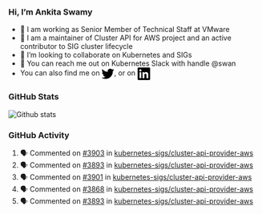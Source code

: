 ### Hi, I’m Ankita Swamy

- 💼 I am working as Senior Member of Technical Staff at VMware
- 👀 I am a maintainer of Cluster API for AWS project and an active contributor to SIG cluster lifecycle
- 💞️ I’m looking to collaborate on Kubernetes and SIGs
- 💬 You can reach me out on Kubernetes Slack with handle @swan
- You can also find me on <a href="https://twitter.com/SwamyAnkita" target="blank"><img align="center" src="https://raw.githubusercontent.com/Ankitasw/Ankitasw/master/svg/twitter.svg" alt="Ankitasw" height="25" width="25" color="#1DA1f2" /></a>, or on <a href="https://www.linkedin.com/in/Ankitaswamy/" target="blank"><img align="center" src="https://raw.githubusercontent.com/Ankitasw/Ankitasw/master/svg/linkedin.svg" alt="Ankitasw" height="25" width="25" /></a>

### GitHub Stats
![Github stats](https://github-readme-stats.vercel.app/api?username=Ankitasw&count_private=true&show_icons=true&theme=tokyonight)

### GitHub Activity 
<!--START_SECTION:activity-->
1. 🗣 Commented on [#3903](https://github.com/kubernetes-sigs/cluster-api-provider-aws/issues/3903) in [kubernetes-sigs/cluster-api-provider-aws](https://github.com/kubernetes-sigs/cluster-api-provider-aws)
2. 🗣 Commented on [#3893](https://github.com/kubernetes-sigs/cluster-api-provider-aws/issues/3893) in [kubernetes-sigs/cluster-api-provider-aws](https://github.com/kubernetes-sigs/cluster-api-provider-aws)
3. 🗣 Commented on [#3901](https://github.com/kubernetes-sigs/cluster-api-provider-aws/issues/3901) in [kubernetes-sigs/cluster-api-provider-aws](https://github.com/kubernetes-sigs/cluster-api-provider-aws)
4. 🗣 Commented on [#3868](https://github.com/kubernetes-sigs/cluster-api-provider-aws/issues/3868) in [kubernetes-sigs/cluster-api-provider-aws](https://github.com/kubernetes-sigs/cluster-api-provider-aws)
5. 🗣 Commented on [#3893](https://github.com/kubernetes-sigs/cluster-api-provider-aws/issues/3893) in [kubernetes-sigs/cluster-api-provider-aws](https://github.com/kubernetes-sigs/cluster-api-provider-aws)
<!--END_SECTION:activity-->
